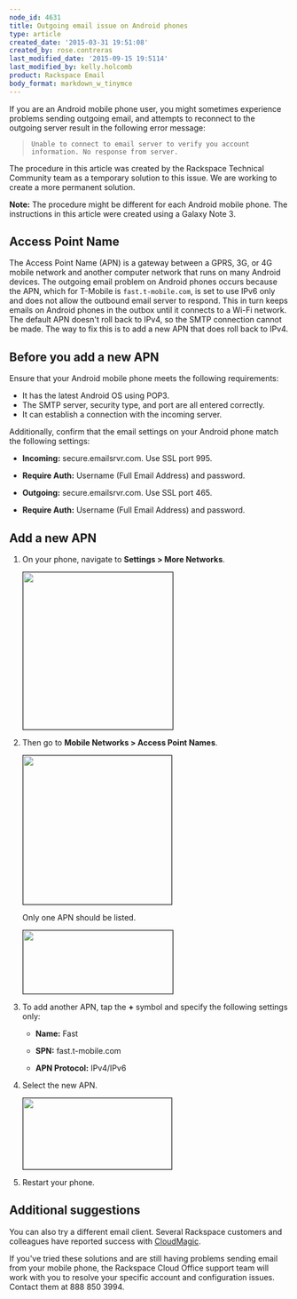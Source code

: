 ```yaml
---
node_id: 4631
title: Outgoing email issue on Android phones
type: article
created_date: '2015-03-31 19:51:08'
created_by: rose.contreras
last_modified_date: '2015-09-15 19:5114'
last_modified_by: kelly.holcomb
product: Rackspace Email
body_format: markdown_w_tinymce
---
```


If you are an Android mobile phone user, you might sometimes experience problems sending outgoing email, and attempts to reconnect to the outgoing server result in the following error message:

>`Unable to connect to email server to verify you account information. No response from server.`

The procedure in this article was created by the Rackspace Technical Community team as a temporary solution to this issue. We are working to create a more permanent solution. 

**Note:** The procedure might be different for each Android mobile phone. The instructions in this article were created using a Galaxy Note 3.

## Access Point Name 

The Access Point Name (APN) is a gateway between a GPRS, 3G, or 4G mobile network and another computer network that runs on many Android devices. The outgoing email problem on Android phones occurs because the APN, which for T-Mobile is `fast.t-mobile.com`, is set to use IPv6 only and does not allow the outbound email server to respond. This in turn keeps emails on Android phones in the outbox until it connects to a Wi-Fi network. The default APN doesn't roll back to IPv4, so the SMTP connection cannot be made. The way to fix this is to add a new APN that does roll back to IPv4.

## Before you add a new APN

Ensure that your Android mobile phone meets the following requirements:

- It has the latest Android OS using POP3.
- The SMTP server, security type, and port are all entered correctly.
- It can establish a connection with the incoming server.

Additionally, confirm that the email settings on your Android phone match the following settings:

- **Incoming:** secure.emailsrvr.com. Use SSL port 995.

- **Require Auth:** Username (Full Email Address) and password.

- **Outgoing:** secure.emailsrvr.com. Use SSL port 465.

- **Require Auth:** Username (Full Email Address) and password.

## Add a new APN

1. On your phone, navigate to **Settings > More Networks**.

    <img src="/knowledge_center/sites/default/files/field/image/1710-4631_1_2.png" width="270" height="283" border="1" alt=""  />

2. Then go to **Mobile Networks > Access Point Names**.

    <img src="/knowledge_center/sites/default/files/field/image/1710-4631_2_1.png" width="268" height="268" border="1" alt=""  />

    Only one APN should be listed.
    
    <img src="/knowledge_center/sites/default/files/field/image/1710-4631_3_1.png" width="270" height="114" border="1" alt=""  />

3. To add another APN, tap the **&#43;** symbol and specify the following settings only:

    - **Name:** Fast
	
    - **SPN:** fast.t-mobile.com
	
    - **APN Protocol:** IPv4/IPv6

4. Select the new APN.

    <img src="/knowledge_center/sites/default/files/field/image/1710-4631_4_1.png" width="268" height="128" border="1" alt=""  />
	
5. Restart your phone.

## Additional suggestions

You can also try a different email client. Several Rackspace customers and colleagues have reported success with [CloudMagic](https://cloudmagic.com).

If you've tried these solutions and are still having problems sending email from your mobile phone, the Rackspace Cloud Office support team will work with you to resolve your specific account and configuration issues. Contact them at 888 850 3994.
